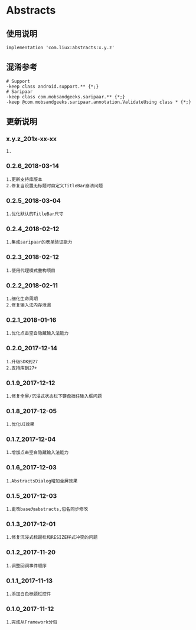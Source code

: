 Abstracts
===

使用说明
---
```
implementation 'com.liux:abstracts:x.y.z'
```

混淆参考
---
```
# Support
-keep class android.support.** {*;}
# Saripaar
-keep class com.mobsandgeeks.saripaar.** {*;}
-keep @com.mobsandgeeks.saripaar.annotation.ValidateUsing class * {*;}
```

更新说明
---
### x.y.z_201x-xx-xx
    1.

### 0.2.6_2018-03-14
    1.更新支持库版本
    2.修复当设置无标题时自定义TitleBar崩溃问题

### 0.2.5_2018-03-04
    1.优化默认的TitleBar尺寸

### 0.2.4_2018-02-12
    1.集成saripaar的表单验证能力

### 0.2.3_2018-02-12
    1.使用代理模式重构项目

### 0.2.2_2018-02-11
    1.细化生命周期
    2.修复输入法内存泄漏

### 0.2.1_2018-01-16
    1.优化点击空白隐藏输入法能力

### 0.2.0_2017-12-14
    1.升级SDK到27
    2.支持库到27+

### 0.1.9_2017-12-12
    1.修复全屏/沉浸式状态栏下键盘挡住输入框问题

### 0.1.8_2017-12-05
    1.优化UI效果

### 0.1.7_2017-12-04
    1.增加点击空白隐藏输入法能力

### 0.1.6_2017-12-03
    1.AbstractsDialog增加全屏效果

### 0.1.5_2017-12-03
    1.更改base为abstracts,包名同步修改

### 0.1.3_2017-12-01
    1.修复沉浸式标题栏和RESIZE样式冲突的问题

### 0.1.2_2017-11-20
    1.调整回调事件顺序

### 0.1.1_2017-11-13
    1.添加白色标题栏控件

### 0.1.0_2017-11-12
    1.完成从Framework分包